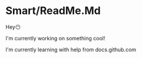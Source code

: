 # Smart/ReadMe.Md


Hey😶

I'm currently working on something cool!

I'm currently learning with help from docs.github.com
